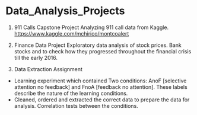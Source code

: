 # Data_Analysis_Projects
1) 911 Calls Capstone Project 
Analyzing 911 call data from Kaggle. 
https://www.kaggle.com/mchirico/montcoalert

2) Finance Data Project
Exploratory data analysis of stock prices.
Bank stocks and to check how they progressed throughout the financial crisis till the early 2016.

3) Data Extraction Assignment
- Learning experiment which contained Two conditions: AnoF [selective attention no feedback] and FnoA [feedback no attention]. These labels describe the nature of the learning
conditions.
- Cleaned, ordered and extracted the correct data to prepare the data for analysis. Correlation tests between the conditions.
